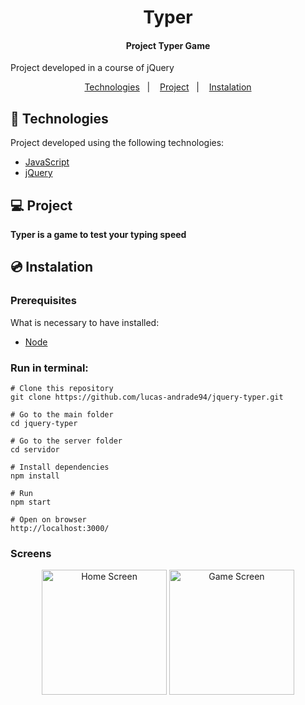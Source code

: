 <h1 align="center">
    Typer
</h1>

<h4 align="center">
  	Project Typer Game
</h4>

<p>Project developed in a course of jQuery</p>

<p align="center">
	<a href="#-technologies">Technologies</a>&nbsp;&nbsp;&nbsp;|&nbsp;&nbsp;&nbsp;
	<a href="#-project">Project</a>&nbsp;&nbsp;&nbsp;|&nbsp;&nbsp;&nbsp;
	<a href="#-instalation">Instalation</a>
</p>


## 🤖 Technologies
Project developed using the following technologies:

- [JavaScript](https://www.javascript.com/)
- [jQuery](https://jquery.com/)


## 💻 Project
**Typer is a game to test your typing speed**


## 💿 Instalation
### Prerequisites
What is necessary to have installed:
- [Node](https://nodejs.org/en/download/)


### Run in terminal:
```
# Clone this repository
git clone https://github.com/lucas-andrade94/jquery-typer.git

# Go to the main folder
cd jquery-typer

# Go to the server folder
cd servidor

# Install dependencies
npm install

# Run
npm start

# Open on browser
http://localhost:3000/
```


### Screens
<div align="center">
    <img alt="Home Screen" title="Home Screen" src=".github\screen-1.jpg?raw=true" width="200px" />
    <img alt="Game Screen" title="Game Screen" src=".github\screen-2.jpg?raw=true" width="200px" />
</div>
